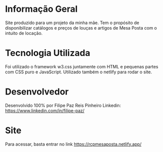 # Informação Geral
Site produzido para um projeto da minha mãe. Tem o propósito de disponibilizar catálogos e preços de louças e artigos de Mesa Posta com o intuito de locação.

# Tecnologia Utilizada
Foi utilizado o framework w3.css juntamente com HTML e pequenas partes com CSS puro e JavaScript.
Utilizado também o netlify para rodar o site.

# Desenvolvedor
Desenvolvido 100% por Filipe Paz Reis Pinheiro 
Linkedin: https://www.linkedin.com/in/filipe-paz/

# Site 
Para acessar, basta entrar no link https://rcpmesaposta.netlify.app/
